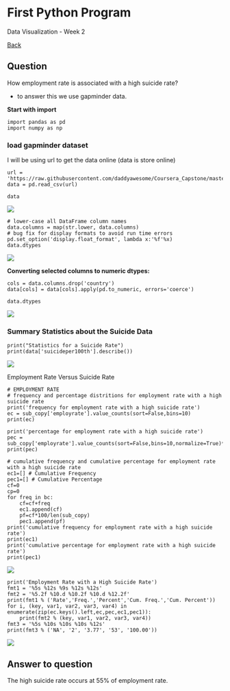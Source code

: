 # First Python Program

Data Visualization - Week 2 

[Back](readme.md)

## Question
How employment rate is associated with a high suicide rate? 
- to answer this we use gapminder data.

**Start with import**
```
import pandas as pd
import numpy as np
```


### load gapminder dataset

I will be using url to get the data online (data is store online)

```
url = 'https://raw.githubusercontent.com/daddyawesome/Coursera_Capstone/master/data/gapminder.csv'
data = pd.read_csv(url)

data
```
![](https://snipboard.io/UILc3a.jpg)
```
# lower-case all DataFrame column names
data.columns = map(str.lower, data.columns)
# bug fix for display formats to avoid run time errors
pd.set_option('display.float_format', lambda x:'%f'%x)
data.dtypes
```
![](https://snipboard.io/zM2vme.jpg)  

  
**Converting selected columns to numeric dtypes:**


```
cols = data.columns.drop('country')
data[cols] = data[cols].apply(pd.to_numeric, errors='coerce')

data.dtypes
```
![](https://snipboard.io/tWzn8R.jpg)
### Summary Statistics about the Suicide Data
```
print("Statistics for a Suicide Rate")
print(data['suicideper100th'].describe())
```

![](https://snipboard.io/s7ECeT.jpg)

Employment Rate Versus Suicide Rate

```
# EMPLOYMENT RATE
# frequency and percentage distritions for employment rate with a high suicide rate
print('frequency for employment rate with a high suicide rate')
ec = sub_copy['employrate'].value_counts(sort=False,bins=10)
print(ec)

print('percentage for employment rate with a high suicide rate')
pec = sub_copy['employrate'].value_counts(sort=False,bins=10,normalize=True)*100
print(pec)

# cumulative frequency and cumulative percentage for employment rate with a high suicide rate
ec1=[] # Cumulative Frequency
pec1=[] # Cumulative Percentage
cf=0
cp=0
for freq in bc:
    cf=cf+freq
    ec1.append(cf)    
    pf=cf*100/len(sub_copy)
    pec1.append(pf)
print('cumulative frequency for employment rate with a high suicide rate')
print(ec1)
print('cumulative percentage for employment rate with a high suicide rate')
print(pec1)
```

![](https://snipboard.io/Bc9R7J.jpg)
```
print('Employment Rate with a High Suicide Rate')
fmt1 = '%5s %12s %9s %12s %12s'
fmt2 = '%5.2f %10.d %10.2f %10.d %12.2f'
print(fmt1 % ('Rate','Freq.','Percent','Cum. Freq.','Cum. Percent'))
for i, (key, var1, var2, var3, var4) in enumerate(zip(ec.keys().left,ec,pec,ec1,pec1)):
    print(fmt2 % (key, var1, var2, var3, var4))
fmt3 = '%5s %10s %10s %10s %12s'   
print(fmt3 % ('NA', '2', '3.77', '53', '100.00'))
```
![](https://snipboard.io/ySXekc.jpg)

## Answer to question
The high suicide rate occurs at 55% of employment rate.
